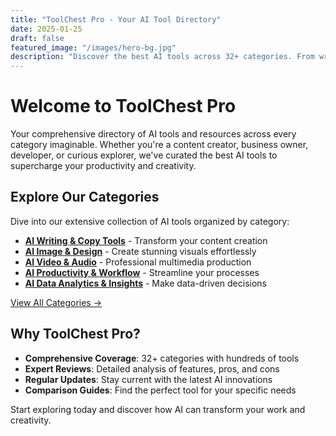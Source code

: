 ```yaml
---
title: "ToolChest Pro - Your AI Tool Directory"
date: 2025-01-25
draft: false
featured_image: "/images/hero-bg.jpg"
description: "Discover the best AI tools across 32+ categories. From writing and design to productivity and analytics - find your perfect AI companion."
---
```


# Welcome to ToolChest Pro

Your comprehensive directory of AI tools and resources across every category imaginable. Whether you're a content creator, business owner, developer, or curious explorer, we've curated the best AI tools to supercharge your productivity and creativity.

## Explore Our Categories

Dive into our extensive collection of AI tools organized by category:

- **[AI Writing & Copy Tools](/categories/ai-writing-copy/)** - Transform your content creation
- **[AI Image & Design](/categories/ai-image-design/)** - Create stunning visuals effortlessly  
- **[AI Video & Audio](/categories/ai-video-audio/)** - Professional multimedia production
- **[AI Productivity & Workflow](/categories/ai-productivity-workflow/)** - Streamline your processes
- **[AI Data Analytics & Insights](/categories/ai-data-analytics-insights/)** - Make data-driven decisions

[View All Categories →](/categories/)

## Why ToolChest Pro?

- **Comprehensive Coverage**: 32+ categories with hundreds of tools
- **Expert Reviews**: Detailed analysis of features, pros, and cons
- **Regular Updates**: Stay current with the latest AI innovations
- **Comparison Guides**: Find the perfect tool for your specific needs

Start exploring today and discover how AI can transform your work and creativity.